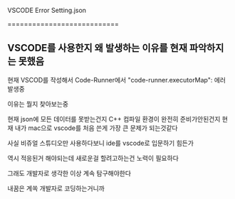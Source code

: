 VSCODE Error Setting.json 

===========================

VSCODE를 사용한지 왜 발생하는 이유를 현재 파악하지는 못했음 
--------------------------------------

현재 VSCOD를 작성해서 Code-Runner에서 "code-runner.executorMap": 에러 발생중 

이유는 뭘지 찾아보는중 

현재 json에 모든 데이터를 못받는건지 C++ 컴파일 환경이 완전히 준비가안된건지 현재 내가 mac으로 vscode를 처음 쓴게 가장 큰 문제가 되는것같다

사실 비쥬얼 스튜디오만 사용하다보니 ide를 vscode로 입문하기 힘든가 

역시 적응된거 해야되는데 새로운걸 할려고하는건 노력이 필요하다 

그래도 개발자로 생각한 이상 계속 탐구해야한다

내꿈은 계쏙 개발자로 코딩하는거니까 
